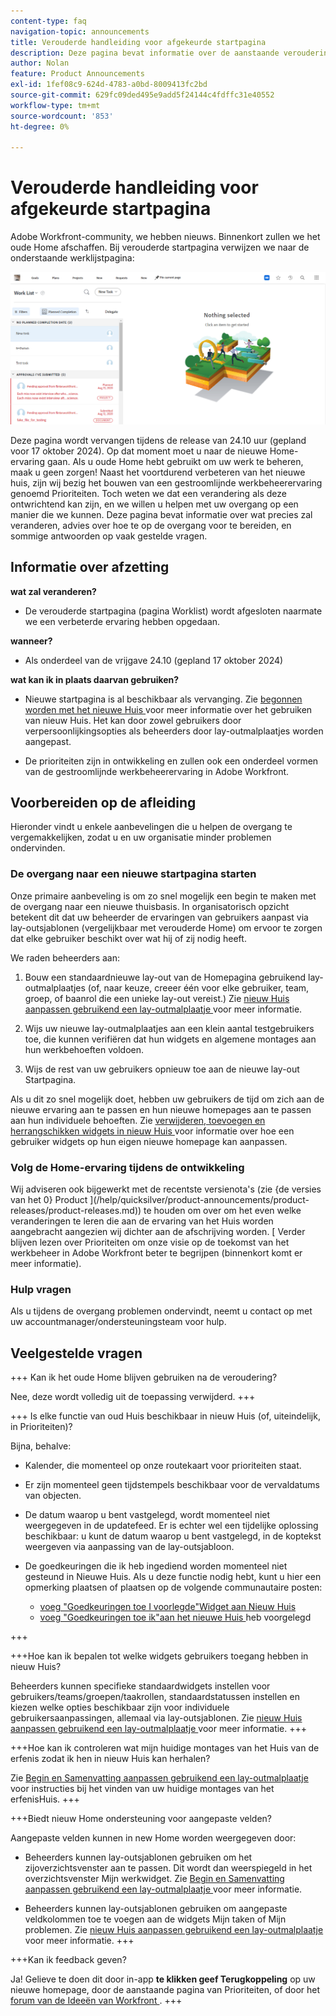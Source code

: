 ```yaml
---
content-type: faq
navigation-topic: announcements
title: Verouderde handleiding voor afgekeurde startpagina
description: Deze pagina bevat informatie over de aanstaande veroudering van verouderd startpunt.
author: Nolan
feature: Product Announcements
exl-id: 1fef08c9-624d-4783-a0bd-8009413fc2bd
source-git-commit: 629fc09ded495e9add5f24144c4fdffc31e40552
workflow-type: tm+mt
source-wordcount: '853'
ht-degree: 0%

---
```


# Verouderde handleiding voor afgekeurde startpagina

Adobe Workfront-community, we hebben nieuws. Binnenkort zullen we het oude Home afschaffen. Bij verouderde startpagina verwijzen we naar de onderstaande werklijstpagina:

![](assets/legacy-home-worklist-view.png)

Deze pagina wordt vervangen tijdens de release van 24.10 uur (gepland voor 17 oktober 2024). Op dat moment moet u naar de nieuwe Home-ervaring gaan. Als u oude Home hebt gebruikt om uw werk te beheren, maak u geen zorgen! Naast het voortdurend verbeteren van het nieuwe huis, zijn wij bezig het bouwen van een gestroomlijnde werkbeheerervaring genoemd Prioriteiten.
Toch weten we dat een verandering als deze ontwrichtend kan zijn, en we willen u helpen met uw overgang op een manier die we kunnen. Deze pagina bevat informatie over wat precies zal veranderen, advies over hoe te op de overgang voor te bereiden, en sommige antwoorden op vaak gestelde vragen.

## Informatie over afzetting

**wat zal veranderen?**

* De verouderde startpagina (pagina Worklist) wordt afgesloten naarmate we een verbeterde ervaring hebben opgedaan.

**wanneer?**

* Als onderdeel van de vrijgave 24.10 (gepland 17 oktober 2024)

**wat kan ik in plaats daarvan gebruiken?**

* Nieuwe startpagina is al beschikbaar als vervanging. Zie [ begonnen worden met het nieuwe Huis ](/help/quicksilver/workfront-basics/using-home/new-home/get-started-with-new-home.md) voor meer informatie over het gebruiken van nieuw Huis. Het kan door zowel gebruikers door verpersoonlijkingsopties als beheerders door lay-outmalplaatjes worden aangepast.

* De prioriteiten zijn in ontwikkeling en zullen ook een onderdeel vormen van de gestroomlijnde werkbeheerervaring in Adobe Workfront.

## Voorbereiden op de afleiding

Hieronder vindt u enkele aanbevelingen die u helpen de overgang te vergemakkelijken, zodat u en uw organisatie minder problemen ondervinden.

### De overgang naar een nieuwe startpagina starten

Onze primaire aanbeveling is om zo snel mogelijk een begin te maken met de overgang naar een nieuwe thuisbasis. In organisatorisch opzicht betekent dit dat uw beheerder de ervaringen van gebruikers aanpast via lay-outsjablonen (vergelijkbaar met verouderde Home) om ervoor te zorgen dat elke gebruiker beschikt over wat hij of zij nodig heeft.

We raden beheerders aan:

1. Bouw een standaardnieuwe lay-out van de Homepagina gebruikend lay-outmalplaatjes (of, naar keuze, creeer één voor elke gebruiker, team, groep, of baanrol die een unieke lay-out vereist.) Zie [ nieuw Huis aanpassen gebruikend een lay-outmalplaatje ](/help/quicksilver/administration-and-setup/customize-workfront/use-layout-templates/customize-new-home-layout-template.md) voor meer informatie.

1. Wijs uw nieuwe lay-outmalplaatjes aan een klein aantal testgebruikers toe, die kunnen verifiëren dat hun widgets en algemene montages aan hun werkbehoeften voldoen.

1. Wijs de rest van uw gebruikers opnieuw toe aan de nieuwe lay-out Startpagina.

Als u dit zo snel mogelijk doet, hebben uw gebruikers de tijd om zich aan de nieuwe ervaring aan te passen en hun nieuwe homepages aan te passen aan hun individuele behoeften. Zie [ verwijderen, toevoegen en herrangschikken widgets in nieuw Huis ](/help/quicksilver/workfront-basics/using-home/new-home/add-edit-remove-widgets-in-new-home.md) voor informatie over hoe een gebruiker widgets op hun eigen nieuwe homepage kan aanpassen.

### Volg de Home-ervaring tijdens de ontwikkeling

Wij adviseren ook bijgewerkt met de recentste versienota&#39;s (zie {de versies van het 0} Product ](/help/quicksilver/product-announcements/product-releases/product-releases.md)) te houden om over om het even welke veranderingen te leren die aan de ervaring van het Huis worden aangebracht aangezien wij dichter aan de afschrijving worden. [ Verder blijven lezen over Prioriteiten om onze visie op de toekomst van het werkbeheer in Adobe Workfront beter te begrijpen (binnenkort komt er meer informatie).

### Hulp vragen

Als u tijdens de overgang problemen ondervindt, neemt u contact op met uw accountmanager/ondersteuningsteam voor hulp.

## Veelgestelde vragen

+++ Kan ik het oude Home blijven gebruiken na de veroudering?

Nee, deze wordt volledig uit de toepassing verwijderd.
+++

+++ Is elke functie van oud Huis beschikbaar in nieuw Huis (of, uiteindelijk, in Prioriteiten)?

Bijna, behalve:

* Kalender, die momenteel op onze routekaart voor prioriteiten staat.

* Er zijn momenteel geen tijdstempels beschikbaar voor de vervaldatums van objecten.

* De datum waarop u bent vastgelegd, wordt momenteel niet weergegeven in de updatefeed. Er is echter wel een tijdelijke oplossing beschikbaar: u kunt de datum waarop u bent vastgelegd, in de koptekst weergeven via aanpassing van de lay-outsjabloon.
* De goedkeuringen die ik heb ingediend worden momenteel niet gesteund in Nieuwe Huis. Als u deze functie nodig hebt, kunt u hier een opmerking plaatsen of plaatsen op de volgende communautaire posten:
   * [ voeg &quot;Goedkeuringen toe I voorlegde&quot;Widget aan Nieuw Huis ](https://experienceleaguecommunities.adobe.com/t5/workfront-ideas/add-quot-approvals-i-submitted-quot-widget-to-new-home/idc-p/704664#M25269)
   * [ voeg &quot;Goedkeuringen toe ik&quot;aan het nieuwe Huis ](https://experienceleaguecommunities.adobe.com/t5/workfront-ideas/add-quot-approvals-i-submitted-quot-widget-to-new-home/idc-p/704664#M25269) heb voorgelegd

+++

+++Hoe kan ik bepalen tot welke widgets gebruikers toegang hebben in nieuw Huis?

Beheerders kunnen specifieke standaardwidgets instellen voor gebruikers/teams/groepen/taakrollen, standaardstatussen instellen en kiezen welke opties beschikbaar zijn voor individuele gebruikersaanpassingen, allemaal via lay-outsjablonen. Zie [ nieuw Huis aanpassen gebruikend een lay-outmalplaatje ](/help/quicksilver/administration-and-setup/customize-workfront/use-layout-templates/customize-new-home-layout-template.md) voor meer informatie.
+++

+++Hoe kan ik controleren wat mijn huidige montages van het Huis van de erfenis zodat ik hen in nieuw Huis kan herhalen?

Zie [ Begin en Samenvatting aanpassen gebruikend een lay-outmalplaatje ](/help/quicksilver/administration-and-setup/customize-workfront/use-layout-templates/customize-home-summary-layout-template.md) voor instructies bij het vinden van uw huidige montages van het erfenisHuis.
+++

+++Biedt nieuw Home ondersteuning voor aangepaste velden?

Aangepaste velden kunnen in new Home worden weergegeven door:

* Beheerders kunnen lay-outsjablonen gebruiken om het zijoverzichtsvenster aan te passen. Dit wordt dan weerspiegeld in het overzichtsvenster Mijn werkwidget. Zie [ Begin en Samenvatting aanpassen gebruikend een lay-outmalplaatje ](/help/quicksilver/administration-and-setup/customize-workfront/use-layout-templates/customize-home-summary-layout-template.md) voor meer informatie.

* Beheerders kunnen lay-outsjablonen gebruiken om aangepaste veldkolommen toe te voegen aan de widgets Mijn taken of Mijn problemen. Zie [ nieuw Huis aanpassen gebruikend een lay-outmalplaatje ](/help/quicksilver/administration-and-setup/customize-workfront/use-layout-templates/customize-new-home-layout-template.md) voor meer informatie.
+++

+++Kan ik feedback geven?

Ja! Gelieve te doen dit door in-app **te klikken geef Terugkoppeling** op uw nieuwe homepage, door de aanstaande pagina van Prioriteiten, of door het [ forum van de Ideeën van Workfront ](https://experienceleaguecommunities.adobe.com/t5/workfront-ideas/idb-p/workfront-ideas).
+++
